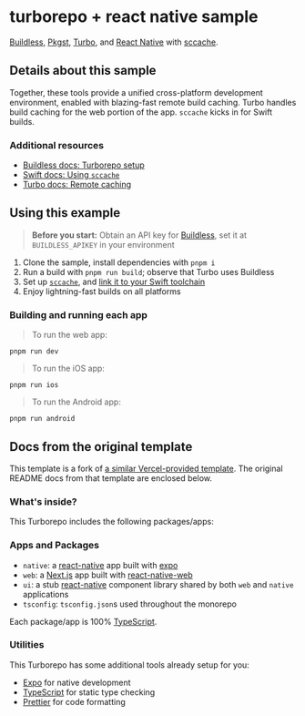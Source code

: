 # turborepo + react native sample

[Buildless][1], [Pkgst][8], [Turbo][2], and [React Native][3] with [sccache][4].


## Details about this sample

Together, these tools provide a unified cross-platform development environment, enabled with blazing-fast remote build caching. Turbo handles build caching for the web portion of the app. `sccache` kicks in for Swift builds.


### Additional resources

- [Buildless docs: Turborepo setup][7]
- [Swift docs: Using `sccache`][5]
- [Turbo docs: Remote caching][9]


## Using this example

> **Before you start:** Obtain an API key for [Buildless][1], set it at `BUILDLESS_APIKEY` in your environment

1) Clone the sample, install dependencies with `pnpm i`
2) Run a build with `pnpm run build`; observe that Turbo uses Buildless
3) Set up [`sccache`][4], and [link it to your Swift toolchain][5]
4) Enjoy lightning-fast builds on all platforms


### Building and running each app

> To run the web app:
```
pnpm run dev
```

> To run the iOS app:
```
pnpm run ios
```

> To run the Android app:
```
pnpm run android
```


## Docs from the original template

This template is a fork of [a similar Vercel-provided template][6]. The original README docs from that template are enclosed below.

### What's inside?

This Turborepo includes the following packages/apps:

### Apps and Packages

- `native`: a [react-native](https://reactnative.dev/) app built with [expo](https://docs.expo.dev/)
- `web`: a [Next.js](https://nextjs.org/) app built with [react-native-web](https://necolas.github.io/react-native-web/)
- `ui`: a stub [react-native](https://reactnative.dev/) component library shared by both `web` and `native` applications
- `tsconfig`: `tsconfig.json`s used throughout the monorepo

Each package/app is 100% [TypeScript](https://www.typescriptlang.org/).

### Utilities

This Turborepo has some additional tools already setup for you:

- [Expo](https://docs.expo.dev/) for native development
- [TypeScript](https://www.typescriptlang.org/) for static type checking
- [Prettier](https://prettier.io) for code formatting


[1]: https://less.build
[2]: https://turbo.build
[3]: https://reactnative.dev
[4]: https://github.com/mozilla/sccache
[5]: https://github.com/apple/swift/blob/main/docs/DevelopmentTips.md#use-sccache-to-cache-build-artifacts
[6]: https://vercel.com/templates/next.js/turborepo-react-native
[7]: https://docs.less.build/docs/turborepo
[8]: https://docs.less.build/docs/pkgst
[9]: https://turbo.build/repo/docs/core-concepts/remote-caching
